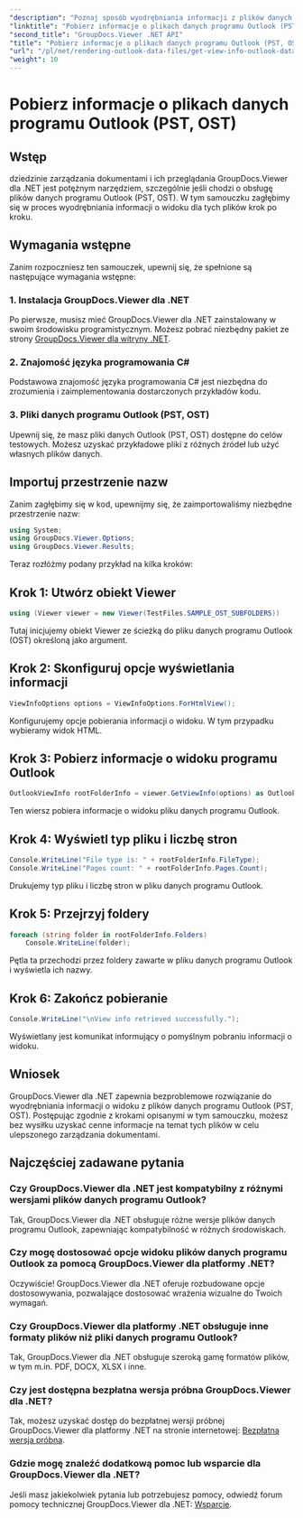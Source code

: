 ```yaml
---
"description": "Poznaj sposób wyodrębniania informacji z plików danych programu Outlook (PST, OST) przy użyciu narzędzia GroupDocs.Viewer dla platformy .NET. Bez wysiłku rozbuduj możliwości zarządzania dokumentami."
"linktitle": "Pobierz informacje o plikach danych programu Outlook (PST, OST)"
"second_title": "GroupDocs.Viewer .NET API"
"title": "Pobierz informacje o plikach danych programu Outlook (PST, OST)"
"url": "/pl/net/rendering-outlook-data-files/get-view-info-outlook-data-file/"
"weight": 10
---
```


# Pobierz informacje o plikach danych programu Outlook (PST, OST)

## Wstęp
dziedzinie zarządzania dokumentami i ich przeglądania GroupDocs.Viewer dla .NET jest potężnym narzędziem, szczególnie jeśli chodzi o obsługę plików danych programu Outlook (PST, OST). W tym samouczku zagłębimy się w proces wyodrębniania informacji o widoku dla tych plików krok po kroku.
## Wymagania wstępne
Zanim rozpoczniesz ten samouczek, upewnij się, że spełnione są następujące wymagania wstępne:
### 1. Instalacja GroupDocs.Viewer dla .NET
Po pierwsze, musisz mieć GroupDocs.Viewer dla .NET zainstalowany w swoim środowisku programistycznym. Możesz pobrać niezbędny pakiet ze strony [GroupDocs.Viewer dla witryny .NET](https://releases.groupdocs.com/viewer/net/).
### 2. Znajomość języka programowania C#
Podstawowa znajomość języka programowania C# jest niezbędna do zrozumienia i zaimplementowania dostarczonych przykładów kodu.
### 3. Pliki danych programu Outlook (PST, OST)
Upewnij się, że masz pliki danych Outlook (PST, OST) dostępne do celów testowych. Możesz uzyskać przykładowe pliki z różnych źródeł lub użyć własnych plików danych.

## Importuj przestrzenie nazw
Zanim zagłębimy się w kod, upewnijmy się, że zaimportowaliśmy niezbędne przestrzenie nazw:
```csharp
using System;
using GroupDocs.Viewer.Options;
using GroupDocs.Viewer.Results;
```

Teraz rozłóżmy podany przykład na kilka kroków:
## Krok 1: Utwórz obiekt Viewer
```csharp
using (Viewer viewer = new Viewer(TestFiles.SAMPLE_OST_SUBFOLDERS))
```
Tutaj inicjujemy obiekt Viewer ze ścieżką do pliku danych programu Outlook (OST) określoną jako argument.
## Krok 2: Skonfiguruj opcje wyświetlania informacji
```csharp
ViewInfoOptions options = ViewInfoOptions.ForHtmlView();
```
Konfigurujemy opcje pobierania informacji o widoku. W tym przypadku wybieramy widok HTML.
## Krok 3: Pobierz informacje o widoku programu Outlook
```csharp
OutlookViewInfo rootFolderInfo = viewer.GetViewInfo(options) as OutlookViewInfo;
```
Ten wiersz pobiera informacje o widoku pliku danych programu Outlook.
## Krok 4: Wyświetl typ pliku i liczbę stron
```csharp
Console.WriteLine("File type is: " + rootFolderInfo.FileType);
Console.WriteLine("Pages count: " + rootFolderInfo.Pages.Count);
```
Drukujemy typ pliku i liczbę stron w pliku danych programu Outlook.
## Krok 5: Przejrzyj foldery
```csharp
foreach (string folder in rootFolderInfo.Folders)
    Console.WriteLine(folder);
```
Pętla ta przechodzi przez foldery zawarte w pliku danych programu Outlook i wyświetla ich nazwy.
## Krok 6: Zakończ pobieranie
```csharp
Console.WriteLine("\nView info retrieved successfully.");
```
Wyświetlany jest komunikat informujący o pomyślnym pobraniu informacji o widoku.

## Wniosek
GroupDocs.Viewer dla .NET zapewnia bezproblemowe rozwiązanie do wyodrębniania informacji o widoku z plików danych programu Outlook (PST, OST). Postępując zgodnie z krokami opisanymi w tym samouczku, możesz bez wysiłku uzyskać cenne informacje na temat tych plików w celu ulepszonego zarządzania dokumentami.
## Najczęściej zadawane pytania
### Czy GroupDocs.Viewer dla .NET jest kompatybilny z różnymi wersjami plików danych programu Outlook?
Tak, GroupDocs.Viewer dla .NET obsługuje różne wersje plików danych programu Outlook, zapewniając kompatybilność w różnych środowiskach.
### Czy mogę dostosować opcje widoku plików danych programu Outlook za pomocą GroupDocs.Viewer dla platformy .NET?
Oczywiście! GroupDocs.Viewer dla .NET oferuje rozbudowane opcje dostosowywania, pozwalające dostosować wrażenia wizualne do Twoich wymagań.
### Czy GroupDocs.Viewer dla platformy .NET obsługuje inne formaty plików niż pliki danych programu Outlook?
Tak, GroupDocs.Viewer dla .NET obsługuje szeroką gamę formatów plików, w tym m.in. PDF, DOCX, XLSX i inne.
### Czy jest dostępna bezpłatna wersja próbna GroupDocs.Viewer dla .NET?
Tak, możesz uzyskać dostęp do bezpłatnej wersji próbnej GroupDocs.Viewer dla platformy .NET na stronie internetowej: [Bezpłatna wersja próbna](https://releases.groupdocs.com/).
### Gdzie mogę znaleźć dodatkową pomoc lub wsparcie dla GroupDocs.Viewer dla .NET?
Jeśli masz jakiekolwiek pytania lub potrzebujesz pomocy, odwiedź forum pomocy technicznej GroupDocs.Viewer dla .NET: [Wsparcie](https://forum.groupdocs.com/c/viewer/9).